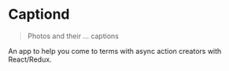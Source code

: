 # Captiond

> Photos and their ... captions

An app to help you come to terms with async action creators with React/Redux.

